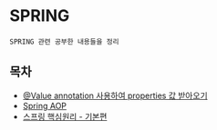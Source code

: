 # SPRING

`SPRING 관련 공부한 내용들을 정리`

## 목차

-  [@Value annotation 사용하여 properties 값 받아오기](https://github.com/youngho-j/TIL/blob/main/Spring/solved.md)
-  [Spring AOP](https://github.com/youngho-j/TIL/blob/main/Spring/AOP.md)
-  [스프링 핵심원리 - 기본편](https://github.com/youngho-j/TIL/blob/main/Spring/spring_Core.md)
